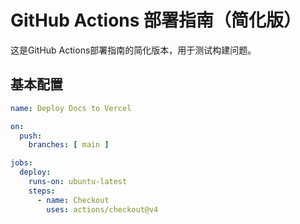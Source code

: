 # GitHub Actions 部署指南（简化版）

这是GitHub Actions部署指南的简化版本，用于测试构建问题。

## 基本配置

```yaml
name: Deploy Docs to Vercel

on:
  push:
    branches: [ main ]

jobs:
  deploy:
    runs-on: ubuntu-latest
    steps:
      - name: Checkout
        uses: actions/checkout@v4
```